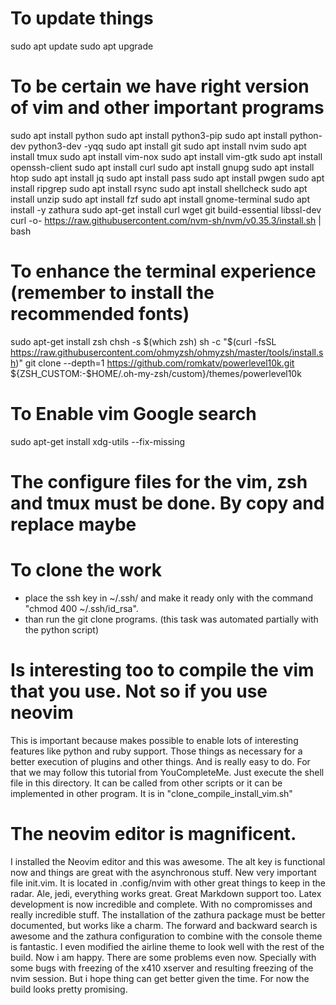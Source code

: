 # To update things
sudo apt update
sudo apt upgrade

# To be certain we have right version of vim and other important programs
sudo apt install python
sudo apt install python3-pip
sudo apt install python-dev python3-dev -yqq
sudo apt install git
sudo apt install nvim
sudo apt install tmux 
sudo apt install vim-nox
sudo apt install vim-gtk
sudo apt install openssh-client
sudo apt install curl
sudo apt install gnupg
sudo apt install htop
sudo apt install jq
sudo apt install pass
sudo apt install pwgen
sudo apt install ripgrep
sudo apt install rsync
sudo apt install shellcheck
sudo apt install unzip
sudo apt install fzf
sudo apt install gnome-terminal
sudo apt install -y zathura
sudo apt-get install curl wget git build-essential libssl-dev
curl -o- https://raw.githubusercontent.com/nvm-sh/nvm/v0.35.3/install.sh | bash

# To enhance the terminal experience (remember to install the recommended fonts)
sudo apt-get install zsh
chsh -s $(which zsh) 
sh -c "$(curl -fsSL https://raw.githubusercontent.com/ohmyzsh/ohmyzsh/master/tools/install.sh)"
git clone --depth=1 https://github.com/romkatv/powerlevel10k.git ${ZSH_CUSTOM:-$HOME/.oh-my-zsh/custom}/themes/powerlevel10k

# To Enable vim Google search 
sudo apt-get install xdg-utils --fix-missing

# The configure files for the vim, zsh and tmux must be done. By copy and replace maybe

# To clone the work
- place the ssh key in ~/.ssh/ and make it ready only with the command "chmod 400 ~/.ssh/id_rsa".
- than run the git clone programs. (this task was automated partially with the python script)

# Is interesting too to compile the vim that you use. Not so if you use neovim
This is important because makes possible to enable lots of interesting features like python and ruby support.
Those things as necessary for a better execution of plugins and other things. And is really easy to do.
For that we may follow this tutorial from YouCompleteMe. Just execute the shell file in this directory. It can be called from other scripts or it can be implemented in other program. 
It is in "clone_compile_install_vim.sh"

# The neovim editor is magnificent. 
I installed the Neovim editor and this was awesome. The alt key is functional now and things are great with the asynchronous stuff. New very important file init.vim. It is located in .config/nvim with other great things to keep in the radar. Ale, jedi, everything works great. Great Markdown support too. Latex development is now incredible and complete. With no compromisses and really incredible stuff.
The installation of the zathura package must be better documented, but works like a charm. The forward and backward search is awesome and the zathura configuration to combine with the console theme is fantastic. I even modified the airline theme to look well with the rest of the build. Now i am  happy.
There are some problems even now. Specially with some bugs with freezing of the x410 xserver and resulting freezing of the nvim session. But i hope thing can get better given the time. For now the build looks pretty promising.
